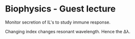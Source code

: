 # Biophysics - Guest lecture

Monitor secretion of IL's to study immune response.

Changing index changes resonant wavelength. Hence the &Delta;&lambda;.
